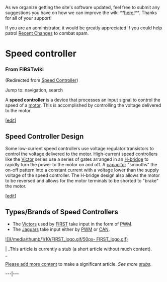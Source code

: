As we organize getting the site's software updated, feel free to submit any
suggestions you have on how we can improve the wiki
_**_[here!](/index.php/User:Hallry/Suggestions "User:Hallry/Suggestions"
)_**_. Thanks for all of your support!

If you are an administrator, it would be greatly appreciated if you could help
patrol [Recent Changes](/index.php/Special:Recentchanges
"Special:Recentchanges" ) to combat spam.

# Speed controller

### From FIRSTwiki

(Redirected from [Speed
Controller](/index.php?title=Speed_Controller&redirect=no "Speed Controller"
))

Jump to: navigation, search

A **speed controller** is a device that processes an input signal to control
the speed of a [motor](/index.php/Motor "Motor" ). This is accomplished by
controlling the voltage delivered to the motor.

[[edit](/index.php?title=Speed_controller&action=edit&section=1 "Edit section:
Speed Controller Design" )]

## Speed Controller Design

Some low-current speed controllers use voltage regulator transistors to
control the voltage delivered to the motor. High-current speed controllers
like the [Victor](/index.php/Victor "Victor" ) series use a series of gates
arranged in an [H-bridge](/index.php?title=H-bridge&action=edit "H-bridge" )
to rapidly turn the power to the motor on and off. A
[capacitor](/index.php?title=Capacitor&action=edit "Capacitor" ) "smooths" the
on-off pattern into a constant current with a voltage lower than the supply
voltage of the speed controller. The H-bridge design also allows the motor to
be reversed and allows for the motor terminals to be shorted to "brake" the
motor.

[[edit](/index.php?title=Speed_controller&action=edit&section=2 "Edit section:
Types/Brands of Speed Controllers" )]

## Types/Brands of Speed Controllers

  * The [Victors](/index.php/Victor "Victor" ) used by [FIRST](/index.php/FIRST "FIRST" ) take input in the form of [PWM](/index.php/PWM "PWM" ). 
  * The [Jaguars](/index.php/Jaguar "Jaguar" ) take input either by [PWM](/index.php/PWM "PWM" ) or [CAN](/index.php?title=CAN&action=edit "CAN" ). 

[![](/media/thumb/1/10/FIRST_logo.gif/50px-
FIRST_logo.gif)](/index.php/Image:FIRST_logo.gif "" )

|  _This article is currently a stub (a short article without much content).  
_

[Please add more
content](http://www.firstwiki.net/index.php?title=Speed_controller&action=edit
"http://www.firstwiki.net/index.php?title=Speed_controller&action=edit" ) to
make a significant article. _See more [stubs](/index.php/Special:Shortpages
"Special:Shortpages" )._  
  
---|---  
  
